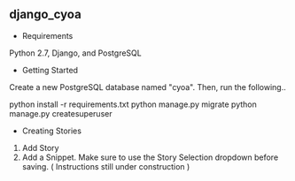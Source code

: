 django_cyoa
----------

- Requirements

Python 2.7, Django, and PostgreSQL

- Getting Started

Create a new PostgreSQL database named "cyoa". Then, run the following..

python install -r requirements.txt
python manage.py migrate
python manage.py createsuperuser

- Creating Stories

1. Add Story
2. Add a Snippet. Make sure to use the Story Selection dropdown before saving.
( Instructions still under construction )
